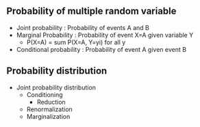 
## Probability of multiple random variable
* Joint probability : Probability of events A and B
* Marginal Probability : Probability of event X=A given variable Y
  - P(X=A) = sum P(X=A, Y=yi) for all y
* Conditional probability : Probability of event A given event B

## Probability distribution
* Joint probability distribution
  - Conditioning
    * Reduction
  - Renormalization
  - Marginalization
  
